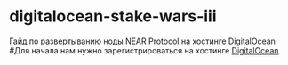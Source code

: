 # digitalocean-stake-wars-iii
Гайд по развертыванию ноды NEAR Protocol на хостинге DigitalOcean
#Для начала нам нужно зарегистрироваться на хостинге [DigitalOcean]([http://example.com/](https://cloud.digitalocean.com/registrations/new) "DigitalOcean")
